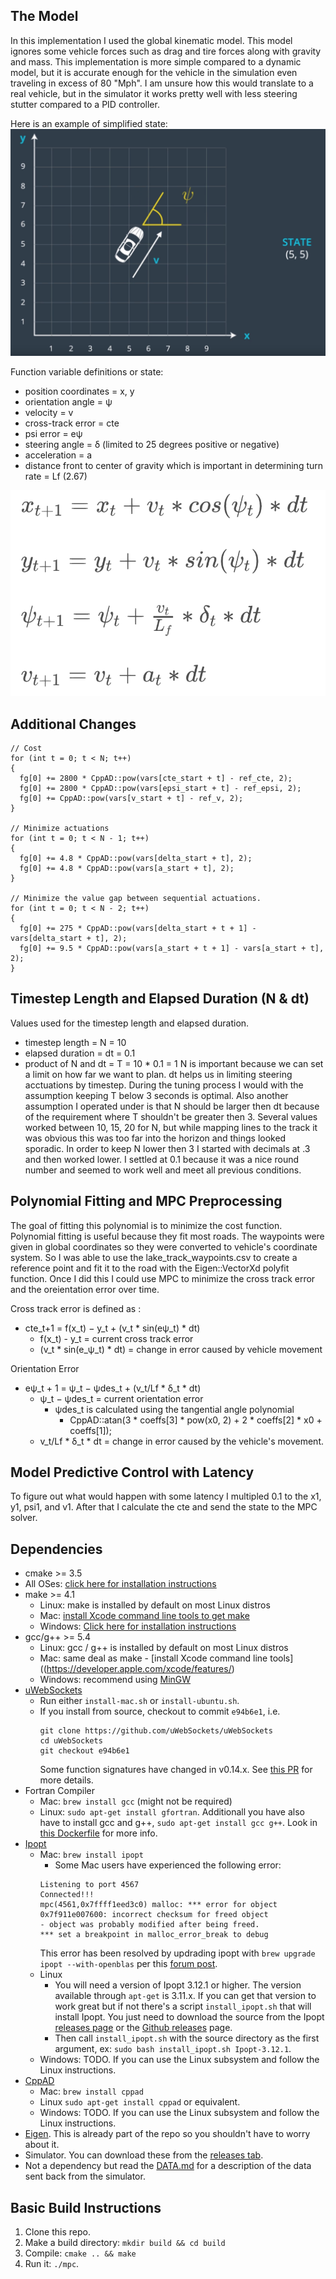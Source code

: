 [//]: # (Image References)
[state]:  ./images/state-example-1.png
[model]:  ./images/kinematic-model-formulas.png

## The Model

In this implementation I used the global kinematic model.  This model ignores some vehicle forces such as drag and tire forces along with gravity and mass.
This implementation is more simple compared to a dynamic model, but it is accurate enough for the vehicle in the simulation even traveling in excess of 80 "Mph".  I am unsure how this would translate to a real vehicle, but in the simulator it works pretty well with less steering stutter compared to a PID controller.

Here is an example of simplified state: 
![alt text][state]

Function variable definitions or state:
* position coordinates = x, y
* orientation angle = ψ
* velocity = v
* cross-track error = cte 
* psi error = eψ
* steering angle = δ (limited to 25 degrees positive or negative)
* acceleration = a
* distance front to center of gravity which is important in determining turn rate = Lf (2.67)

![alt text][model]

## Additional Changes

    // Cost
    for (int t = 0; t < N; t++)
    {
      fg[0] += 2800 * CppAD::pow(vars[cte_start + t] - ref_cte, 2);
      fg[0] += 2800 * CppAD::pow(vars[epsi_start + t] - ref_epsi, 2);
      fg[0] += CppAD::pow(vars[v_start + t] - ref_v, 2);
    }

    // Minimize actuations
    for (int t = 0; t < N - 1; t++)
    {
      fg[0] += 4.8 * CppAD::pow(vars[delta_start + t], 2);
      fg[0] += 4.8 * CppAD::pow(vars[a_start + t], 2);
    }

    // Minimize the value gap between sequential actuations.
    for (int t = 0; t < N - 2; t++)
    {
      fg[0] += 275 * CppAD::pow(vars[delta_start + t + 1] - vars[delta_start + t], 2);
      fg[0] += 9.5 * CppAD::pow(vars[a_start + t + 1] - vars[a_start + t], 2);
    }

## Timestep Length and Elapsed Duration (N & dt)

Values used for the timestep length and elapsed duration.
 * timestep length = N = 10 
 * elapsed duration = dt = 0.1 
 * product of N and dt = T = 10 * 0.1 = 1
 N is important because we can set a limit on how far we want to plan.  dt helps us in limiting steering acctuations by timestep.  During the tuning process I would with the assumption keeping T below 3 seconds is optimal.  Also another assumption I operated under is that N should be larger then dt because of the requirement where T shouldn't be greater then 3.  Several values worked between 10, 15, 20 for N, but while mapping lines to the track it was obvious this was too far into the horizon and things looked sporadic. In order to keep N lower then 3 I started with decimals at .3 and then worked lower.  I settled at 0.1 because it was a nice round number and seemed to work well and meet all previous conditions. 

 ## Polynomial Fitting and MPC Preprocessing
 The goal of fitting this polynomial is to minimize the cost function.  Polynomial fitting is useful because they fit most roads.  The waypoints were given in global coordinates so they were converted to vehicle's coordinate system.  So I was able to use the lake_track_waypoints.csv to create a reference point and fit it to the road with the Eigen::VectorXd polyfit function.  Once I did this I could use MPC to minimize the cross track error and the oreientation error over time.  

 Cross track error is defined as :
 * cte_t+1 = f(x_t) − y_t + (v_t * sin(eψ_t) * dt)
   * f(x_t) - y_t = current cross track error
   * (v_t * sin(e_ψ_t) * dt) = change in error caused by vehicle movement

 Orientation Error
 * eψ_t + 1 = ψ_t − ψdes_t + (v_t/Lf * δ_t * dt)
   * ψ_t − ψdes_t = current orientation error 
     * ψdes_t is calculated using the tangential angle polynomial
       * CppAD::atan(3 * coeffs[3] * pow(x0, 2) + 2 * coeffs[2] * x0 + coeffs[1]);
   * v_t/Lf * δ_t * dt = change in error caused by the vehicle's movement.

## Model Predictive Control with Latency

To figure out what would happen with some latency I multipled 0.1 to the x1, y1, psi1, and v1.  After that I calculate the cte and send the state to the MPC solver.


## Dependencies

* cmake >= 3.5
 * All OSes: [click here for installation instructions](https://cmake.org/install/)
* make >= 4.1
  * Linux: make is installed by default on most Linux distros
  * Mac: [install Xcode command line tools to get make](https://developer.apple.com/xcode/features/)
  * Windows: [Click here for installation instructions](http://gnuwin32.sourceforge.net/packages/make.htm)
* gcc/g++ >= 5.4
  * Linux: gcc / g++ is installed by default on most Linux distros
  * Mac: same deal as make - [install Xcode command line tools]((https://developer.apple.com/xcode/features/)
  * Windows: recommend using [MinGW](http://www.mingw.org/)
* [uWebSockets](https://github.com/uWebSockets/uWebSockets)
  * Run either `install-mac.sh` or `install-ubuntu.sh`.
  * If you install from source, checkout to commit `e94b6e1`, i.e.
    ```
    git clone https://github.com/uWebSockets/uWebSockets 
    cd uWebSockets
    git checkout e94b6e1
    ```
    Some function signatures have changed in v0.14.x. See [this PR](https://github.com/udacity/CarND-MPC-Project/pull/3) for more details.
* Fortran Compiler
  * Mac: `brew install gcc` (might not be required)
  * Linux: `sudo apt-get install gfortran`. Additionall you have also have to install gcc and g++, `sudo apt-get install gcc g++`. Look in [this Dockerfile](https://github.com/udacity/CarND-MPC-Quizzes/blob/master/Dockerfile) for more info.
* [Ipopt](https://projects.coin-or.org/Ipopt)
  * Mac: `brew install ipopt`
       +  Some Mac users have experienced the following error:
       ```
       Listening to port 4567
       Connected!!!
       mpc(4561,0x7ffff1eed3c0) malloc: *** error for object 0x7f911e007600: incorrect checksum for freed object
       - object was probably modified after being freed.
       *** set a breakpoint in malloc_error_break to debug
       ```
       This error has been resolved by updrading ipopt with
       ```brew upgrade ipopt --with-openblas```
       per this [forum post](https://discussions.udacity.com/t/incorrect-checksum-for-freed-object/313433/19).
  * Linux
    * You will need a version of Ipopt 3.12.1 or higher. The version available through `apt-get` is 3.11.x. If you can get that version to work great but if not there's a script `install_ipopt.sh` that will install Ipopt. You just need to download the source from the Ipopt [releases page](https://www.coin-or.org/download/source/Ipopt/) or the [Github releases](https://github.com/coin-or/Ipopt/releases) page.
    * Then call `install_ipopt.sh` with the source directory as the first argument, ex: `sudo bash install_ipopt.sh Ipopt-3.12.1`. 
  * Windows: TODO. If you can use the Linux subsystem and follow the Linux instructions.
* [CppAD](https://www.coin-or.org/CppAD/)
  * Mac: `brew install cppad`
  * Linux `sudo apt-get install cppad` or equivalent.
  * Windows: TODO. If you can use the Linux subsystem and follow the Linux instructions.
* [Eigen](http://eigen.tuxfamily.org/index.php?title=Main_Page). This is already part of the repo so you shouldn't have to worry about it.
* Simulator. You can download these from the [releases tab](https://github.com/udacity/self-driving-car-sim/releases).
* Not a dependency but read the [DATA.md](./DATA.md) for a description of the data sent back from the simulator.


## Basic Build Instructions


1. Clone this repo.
2. Make a build directory: `mkdir build && cd build`
3. Compile: `cmake .. && make`
4. Run it: `./mpc`.
